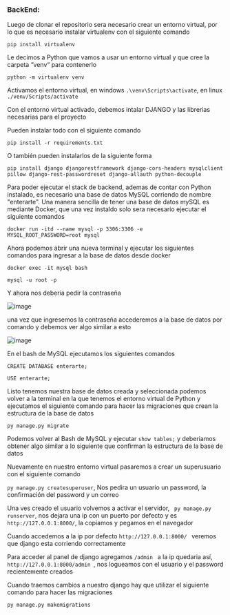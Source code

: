 
### BackEnd:


Luego de clonar el repositorio sera necesario crear un entorno virtual, por lo que es necesario instalar virtualenv con el siguiente comando

```
pip install virtualenv
```
Le decimos a Python que vamos a usar un entorno virtual y que cree la carpeta “venv“ para contenerlo
```
python -m virtualenv venv
```
Activamos el entorno virtual, en windows ```.\venv\Scripts\activate```, en linux ```./venv/Scripts/activate```

Con el entorno virtual activado, debemos intalar DJANGO y las librerias necesarias para el proyecto

Pueden instalar todo con el siguiente comando 
```
pip install -r requirements.txt
```
O también pueden instalarlos de la siguiente forma
```
pip install django djangorestframework django-cors-headers mysqlclient pillow django-rest-passwordreset django-allauth python-decouple
```

Para poder ejecutar el stack de backend, ademas de contar con Python instalado, es necesario una base de datos MySQL corriendo de nombre "enterarte". Una manera sencilla de tener una base de datos mySQL es mediante Docker, que una vez instaldo solo sera necesario ejecutar el siguiente comandos

```
docker run -itd --name mysql -p 3306:3306 -e MYSQL_ROOT_PASSWORD=root mysql
```

Ahora podemos abrir una nueva terminal y ejecutar los siguientes comandos para ingresar a la base de datos desde docker
```
docker exec -it mysql bash
```
```
mysql -u root -p 
```
Y ahora nos deberia pedir la contraseña

![image](https://user-images.githubusercontent.com/85143329/234152149-9a2936c8-60d0-4cdf-8436-f37915052e4c.png)

una vez que ingresemos la contraseña accederemos a la base de datos por comando y debemos ver algo similar a esto 

![image](https://user-images.githubusercontent.com/85143329/234152449-479781cf-98ca-4f7b-b9ca-abb8be681020.png)

En el bash de MySQL ejecutamos los siguientes comandos
```
CREATE DATABASE enterarte;
```
```
USE enterarte;
```


Listo tenemos nuestra base de datos creada y seleccionada podemos volver a la terminal en la que tenemos el entorno virtual de Python y ejecutamos el siguiente comando para hacer las migraciones que crean la estructura de la base de datos
```
py manage.py migrate
```


Podemos volver al Bash de MySQL y ejecutar `show tables;` y deberiamos obtener algo similar a lo siguiente que confirman la estructura de la base de datos



Nuevamente en nuestro entorno virtual pasaremos a crear un superusuario con el siguiente comando

```py manage.py createsuperuser```, Nos pedira un usuario un password, la confirmación del password y un correo

Una ves creado el usuario volvemos a activar el servidor, ``` py manage.py runserver```, nos dejara una ip con un puerto por defecto y es  ```http://127.0.0.1:8000/```, la copiamos y pegamos en el navegador

Cuando accedemos a la ip por defecto ```http://127.0.0.1:8000/ ``` veremos que django esta corriendo correctamente

Para acceder al panel de django agregamos  ```/admin ``` a la ip quedaria así,  ```http://127.0.0.1:8000/admin ```, nos logueamos con el usuario y el password recientemente creados

Cuando traemos cambios a nuestro django hay que utilizar el siguiente comando para hacer las migraciones
```
py manage.py makemigrations
```





